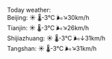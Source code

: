 Today weather:  
Beijing: ☀️   🌡️-3°C 🌬️↘30km/h  
Tianjin: ☀️   🌡️-3°C 🌬️↘26km/h  
Shijiazhuang: ☀️   🌡️-3°C 🌬️↓31km/h  
Tangshan: ☀️   🌡️-3°C 🌬️↘31km/h  
